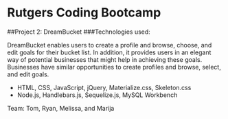 # Rutgers Coding Bootcamp
##Project 2: DreamBucket
###Technologies used:

DreamBucket enables users to create a profile and browse, choose, and edit goals for their bucket list.
In addition, it provides users in an elegant way of potential businesses that might help in achieving these goals.
Businesses have similar opportunities to create profiles and browse, select, and edit goals.
- HTML, CSS, JavaScript, jQuery, Materialize.css, Skeleton.css
- Node.js, Handlebars.js, Sequelize.js, MySQL Workbench


Team: Tom, Ryan, Melissa, and Marija

